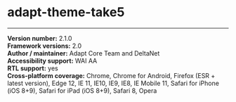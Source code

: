# adapt-theme-take5

----------------------------
**Version number:**  2.1.0   
**Framework versions:**  2.0     
**Author / maintainer:** Adapt Core Team and DeltaNet  
**Accessibility support:** WAI AA   
**RTL support:** yes  
**Cross-platform coverage:** Chrome, Chrome for Android, Firefox (ESR + latest version), Edge 12, IE 11, IE10, IE9, IE8, IE Mobile 11, Safari for iPhone (iOS 8+9), Safari for iPad (iOS 8+9), Safari 8, Opera    
